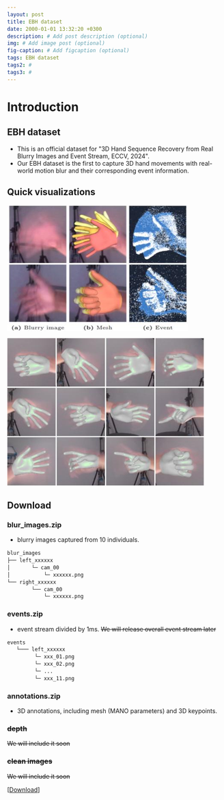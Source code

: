 ```yaml
---
layout: post
title: EBH dataset
date: 2000-01-01 13:32:20 +0300
description: # Add post description (optional)
img: # Add image post (optional)
fig-caption: # Add figcaption (optional)
tags: EBH dataset
tags2: #
tags3: #
---
```


# Introduction
## EBH dataset
- This is an official dataset for "3D Hand Sequence Recovery from Real Blurry Images and Event Stream, ECCV, 2024".
- Our EBH dataset is the first to capture 3D hand movements with real-world motion blur and their corresponding event information.


## Quick visualizations
![alt text](../assets/img/ebh_sample.jpg) 

![alt text](../assets/img/ebh_mesh.jpg)


## Download
### blur_images.zip
- blurry images captured from 10 individuals.
```bash
blur_images
├── left_xxxxxx
│       └─ cam_00
│           └─ xxxxxx.png
└── right_xxxxxx
        └── cam_00  
            └─ xxxxxx.png
``` 
### events.zip
- event stream divided by 1ms. ~~We will release overall event stream later~~
```bash
events
   └─── left_xxxxxx
         └─ xxx_01.png
         └─ xxx_02.png
         └─ ...
         └─ xxx_11.png
``` 

### annotations.zip
- 3D annotations, including mesh (MANO parameters) and 3D keypoints.
### ~~depth~~
~~We will include it soon~~
### ~~clean images~~
~~We will include it soon~~

[[Download](https://drive.google.com/drive/folders/1U5p64YJ2wMQeJTiAQl5Zer5rqyK8rnJh?usp=sharing)]



